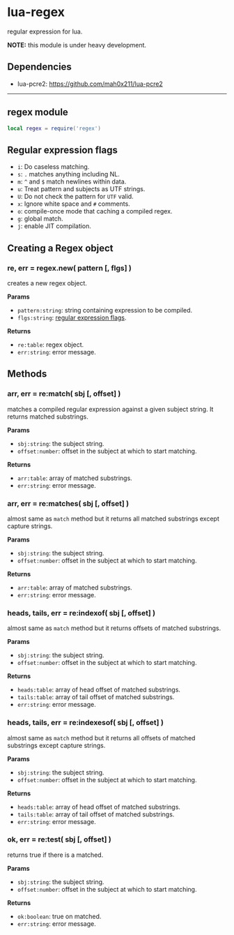 # lua-regex

regular expression for lua.

**NOTE:** this module is under heavy development.


## Dependencies

- lua-pcre2: <https://github.com/mah0x211/lua-pcre2>

---

## regex module

```lua
local regex = require('regex')
```


## Regular expression flags

- `i`: Do caseless matching.
- `s`: `.` matches anything including NL.
- `m`: `^` and `$` match newlines within data.
- `u`: Treat pattern and subjects as UTF strings.
- `U`: Do not check the pattern for `UTF` valid.
- `x`: Ignore white space and `#` comments.
- `o`: compile-once mode that caching a compiled regex.
- `g`: global match.
- `j`: enable JIT compilation.


## Creating a Regex object

### re, err = regex.new( pattern [, flgs] )

creates a new regex object.

**Params**

- `pattern:string`: string containing expression to be compiled.
- `flgs:string`: [regular expression flags](#regular-expression-flags).

**Returns**

- `re:table`: regex object.
- `err:string`: error message.


## Methods


### arr, err = re:match( sbj [, offset] )

matches a compiled regular expression against a given subject string. It returns matched substrings.

**Params**

- `sbj:string`: the subject string.
- `offset:number`: offset in the subject at which to start matching.

**Returns**

- `arr:table`: array of matched substrings.
- `err:string`: error message.


### arr, err = re:matches( sbj [, offset] )

almost same as `match` method but it returns all matched substrings except capture strings.

**Params**

- `sbj:string`: the subject string.
- `offset:number`: offset in the subject at which to start matching.

**Returns**

- `arr:table`: array of matched substrings.
- `err:string`: error message.


### heads, tails, err = re:indexof( sbj [, offset] )

almost same as `match` method but it returns offsets of matched substrings.

**Params**

- `sbj:string`: the subject string.
- `offset:number`: offset in the subject at which to start matching.

**Returns**

- `heads:table`: array of head offset of matched substrings.
- `tails:table`: array of tail offset of matched substrings.
- `err:string`: error message.


### heads, tails, err = re:indexesof( sbj [, offset] )

almost same as `match` method but it returns all offsets of matched substrings except capture strings.

**Params**

- `sbj:string`: the subject string.
- `offset:number`: offset in the subject at which to start matching.

**Returns**

- `heads:table`: array of head offset of matched substrings.
- `tails:table`: array of tail offset of matched substrings.
- `err:string`: error message.


### ok, err = re:test( sbj [, offset] )

returns true if there is a matched.

**Params**

- `sbj:string`: the subject string.
- `offset:number`: offset in the subject at which to start matching.

**Returns**

- `ok:boolean`: true on matched.
- `err:string`: error message.


